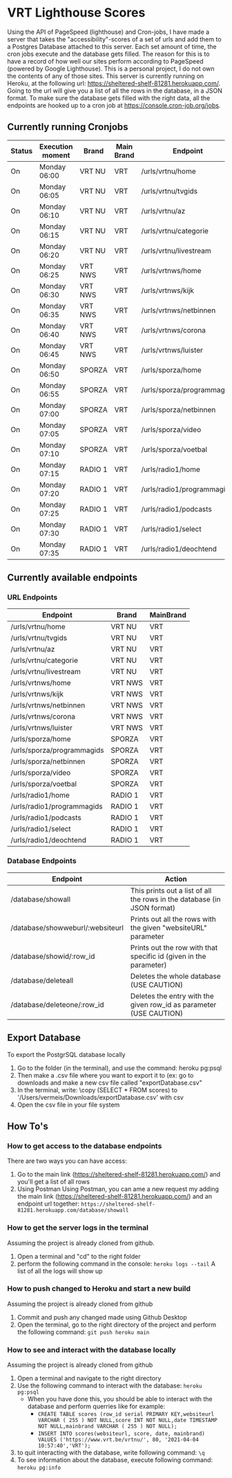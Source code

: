 # VRT Lighthouse Scores
Using the API of PageSpeed (lighthouse) and Cron-jobs, I have made a server that takes the "accessibility"-scores of a set of urls and add them to a Postgres Database attached to this server. Each set amount of time, the cron jobs execute and the database gets filled. The reason for this is to have a record of how well our sites perform according to PageSpeed (powered by Google Lighthouse).
This is a personal project, I do not own the contents of any of those sites.
This server is currently running on Heroku, at the following url: https://sheltered-shelf-81281.herokuapp.com/.
Going to the url will give you a list of all the rows in the database, in a JSON format. To make sure the database gets filled with the right data, all the endpoints are hooked up to a cron job at https://console.cron-job.org/jobs.

## Currently running Cronjobs
| Status | Execution moment | Brand | Main Brand | Endpoint |
| --- | --- | --- | --- | --- |
| On | Monday 06:00 | VRT NU | VRT | /urls/vrtnu/home |
| On | Monday 06:05 | VRT NU | VRT | /urls/vrtnu/tvgids |
| On | Monday 06:10 | VRT NU | VRT | /urls/vrtnu/az |
| On | Monday 06:15 | VRT NU | VRT | /urls/vrtnu/categorie |
| On | Monday 06:20 | VRT NU | VRT | /urls/vrtnu/livestream |
| On | Monday 06:25 | VRT NWS | VRT | /urls/vrtnws/home |
| On | Monday 06:30 | VRT NWS | VRT | /urls/vrtnws/kijk |
| On | Monday 06:35 | VRT NWS | VRT | /urls/vrtnws/netbinnen |
| On | Monday 06:40 | VRT NWS | VRT | /urls/vrtnws/corona |
| On | Monday 06:45 | VRT NWS | VRT | /urls/vrtnws/luister |
| On | Monday 06:50 | SPORZA | VRT | /urls/sporza/home |
| On | Monday 06:55 | SPORZA | VRT | /urls/sporza/programmagids |
| On | Monday 07:00 | SPORZA | VRT | /urls/sporza/netbinnen |
| On | Monday 07:05 | SPORZA | VRT | /urls/sporza/video |
| On | Monday 07:10 | SPORZA | VRT | /urls/sporza/voetbal |
| On | Monday 07:15 | RADIO 1 | VRT | /urls/radio1/home |
| On | Monday 07:20 | RADIO 1 | VRT | /urls/radio1/programmagids |
| On | Monday 07:25 | RADIO 1 | VRT | /urls/radio1/podcasts |
| On | Monday 07:30 | RADIO 1 | VRT | /urls/radio1/select |
| On | Monday 07:35 | RADIO 1 | VRT | /urls/radio1/deochtend |

## Currently available endpoints
### URL Endpoints
| Endpoint | Brand | MainBrand |
| --- | --- | --- |
| /urls/vrtnu/home | VRT NU | VRT |
| /urls/vrtnu/tvgids | VRT NU | VRT |
| /urls/vrtnu/az | VRT NU | VRT |
| /urls/vrtnu/categorie | VRT NU | VRT |
| /urls/vrtnu/livestream | VRT NU | VRT |
| /urls/vrtnws/home | VRT NWS | VRT |
| /urls/vrtnws/kijk | VRT NWS | VRT |
| /urls/vrtnws/netbinnen | VRT NWS | VRT |
| /urls/vrtnws/corona | VRT NWS | VRT |
| /urls/vrtnws/luister | VRT NWS | VRT |
| /urls/sporza/home | SPORZA | VRT |
| /urls/sporza/programmagids | SPORZA | VRT |
| /urls/sporza/netbinnen | SPORZA | VRT |
| /urls/sporza/video | SPORZA | VRT |
| /urls/sporza/voetbal | SPORZA | VRT |
| /urls/radio1/home | RADIO 1 | VRT |
| /urls/radio1/programmagids | RADIO 1 | VRT |
| /urls/radio1/podcasts | RADIO 1 | VRT |
| /urls/radio1/select | RADIO 1 | VRT |
| /urls/radio1/deochtend | RADIO 1 | VRT |

### Database Endpoints
| Endpoint | Action |
| --- | --- |
| /database/showall | This prints out a list of all the rows in the database (in JSON format) |
| /database/showweburl/:websiteurl | Prints out all the rows with the given "websiteURL" parameter |
| /database/showid/:row_id | Prints out the row with that specific id (given in the parameter) |
| /database/deleteall | Deletes the whole database (USE CAUTION) |
| /database/deleteone/:row_id | Deletes the entry with the given row_id as parameter (USE CAUTION) |


## Export Database
To export the PostgrSQL database locally
1) Go to the folder (in the terminal), and use the command:
heroku pg:psql
2) Then make a .csv file where you want to export it to (ex: go to downloads and make a new csv file called "exportDatabase.csv"
3) In the terminal, write: 
\copy (SELECT * FROM scores) to '/Users/vermeis/Downloads/exportDatabase.csv' with csv
4) Open the csv file in your file system


## How To's
### How to get access to the database endpoints
There are two ways you can have access:
1) Go to the main link (https://sheltered-shelf-81281.herokuapp.com/) and you'll get a list of all rows
2) Using Postman
Using Postman, you can ame a new request my adding the main link (https://sheltered-shelf-81281.herokuapp.com/) and an endpoint url together:
```https://sheltered-shelf-81281.herokuapp.com/database/showall```

### How to get the server logs in the terminal
Assuming the project is already cloned from github.
1) Open a terminal and "cd" to the right folder
2) perform the following command in the console:
```heroku logs --tail```
A list of all the logs will show up

### How to push changed to Heroku and start a new build
Assuming the project is already cloned from github
1) Commit and push any changed made using Github Desktop
2) Open the terminal, go to the right directory of the project and perform the following command:
```git push heroku main```

### How to see and interact with the database locally
Assuming the project is already cloned from github
1) Open a terminal and navigate to the right directory
2) Use the following command to interact with the database:
```heroku pg:psql```
   - When you have done this, you should be able to interact with the database and perform querries like for example:
      - ```CREATE TABLE scores (row_id serial PRIMARY KEY,websiteurl VARCHAR ( 255 ) NOT NULL,score INT NOT NULL,date TIMESTAMP NOT NULL,mainbrand VARCHAR ( 255 ) NOT NULL);```
      - ```INSERT INTO scores(websiteurl, score, date, mainbrand) VALUES ('https://www.vrt.be/vrtnu/', 80, '2021-04-04 10:57:40','VRT');```
3) to quit interacting with the database, write following command:
```\q```
4) To see information about the database, execute following command:
```heroku pg:info```










